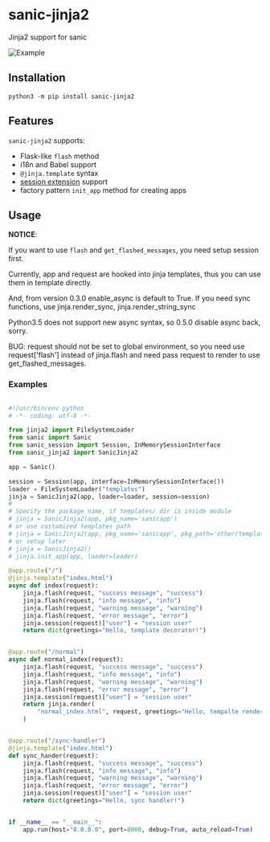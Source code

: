 # sanic-jinja2

Jinja2 support for sanic

![Example](example/example.png)

## Installation

`python3 -m pip install sanic-jinja2`

## Features

`sanic-jinja2` supports:

- Flask-like `flash` method
- i18n and Babel support
- `@jinja.template` syntax
- [session extension](https://github.com/xen/sanic_session) support
- factory pattern `init_app` method for creating apps

## Usage

**NOTICE**:

If you want to use `flash` and `get_flashed_messages`, you need setup session first.

Currently, app and request are hooked into jinja templates, thus you can use them in template directly.

And, from version 0.3.0 enable_async is default to True.
If you need sync functions, use jinja.render_sync, jinja.render_string_sync

Python3.5 does not support new async syntax, so 0.5.0 disable async back, sorry.

BUG: request should not be set to global environment, so you need use request['flash'] instead of jinja.flash and need pass request to render to use get_flashed_messages.

### Examples

```python

#!/usr/bin/env python
# -*- coding: utf-8 -*-

from jinja2 import FileSystemLoader
from sanic import Sanic
from sanic_session import Session, InMemorySessionInterface
from sanic_jinja2 import SanicJinja2

app = Sanic()

session = Session(app, interface=InMemorySessionInterface())
loader = FileSystemLoader("templates")
jinja = SanicJinja2(app, loader=loader, session=session)
#
# Specify the package name, if templates/ dir is inside module
# jinja = SanicJinja2(app, pkg_name='sanicapp')
# or use customized templates path
# jinja = SanicJinja2(app, pkg_name='sanicapp', pkg_path='other/templates')
# or setup later
# jinja = SanicJinja2()
# jinja.init_app(app, loader=leader)

@app.route("/")
@jinja.template("index.html")
async def index(request):
    jinja.flash(request, "success message", "success")
    jinja.flash(request, "info message", "info")
    jinja.flash(request, "warning message", "warning")
    jinja.flash(request, "error message", "error")
    jinja.session(request)["user"] = "session user"
    return dict(greetings="Hello, template decorator!")


@app.route("/normal")
async def normal_index(request):
    jinja.flash(request, "success message", "success")
    jinja.flash(request, "info message", "info")
    jinja.flash(request, "warning message", "warning")
    jinja.flash(request, "error message", "error")
    jinja.session(request)["user"] = "session user"
    return jinja.render(
        "normal_index.html", request, greetings="Hello, tempalte render!"
    )


@app.route("/sync-handler")
@jinja.template("index.html")
def sync_hander(request):
    jinja.flash(request, "success message", "success")
    jinja.flash(request, "info message", "info")
    jinja.flash(request, "warning message", "warning")
    jinja.flash(request, "error message", "error")
    jinja.session(request)["user"] = "session user"
    return dict(greetings="Hello, sync handler!")


if __name__ == "__main__":
    app.run(host="0.0.0.0", port=8000, debug=True, auto_reload=True)

```
